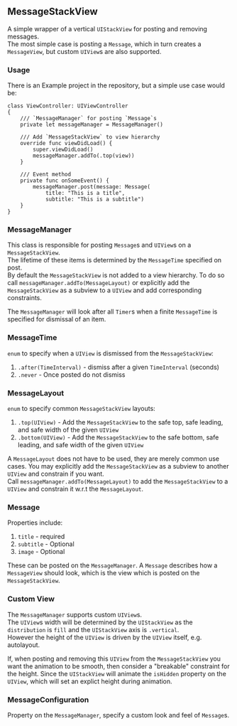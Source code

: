 ## MessageStackView

A simple wrapper of a vertical `UIStackView` for posting and removing messages.  
The most simple case is posting a `Message`, which in turn creates a `MessageView`, but custom `UIView`s are also supported.

### Usage

There is an Example project in the repository, but a simple use case would be:  

    class ViewController: UIViewController  
    {  
        /// `MessageManager` for posting `Message`s  
        private let messageManager = MessageManager() 
        
        /// Add `MessageStackView` to view hierarchy
        override func viewDidLoad() {
            super.viewDidLoad()
            messageManager.addTo(.top(view))
        }

        /// Event method  
        private func onSomeEvent() {  
            messageManager.post(message: Message(  
                title: "This is a title",  
                subtitle: "This is a subtitle")  
        }  
    }

### MessageManager

This class is responsible for posting `Message`s and `UIView`s on a `MessageStackView`.  
The lifetime of these items is determined by the `MessageTime` specified on post.  
By default the `MessageStackView` is not added to a view hierarchy. To do so call `messageManager.addTo(MessageLayout)` or explicitly add the `MessageStackView` as a subview to a `UIView` and add corresponding constraints.  

The `MessageManager` will look after all `Timer`s when a finite `MessageTime` is specified for dismissal of an item.

### MessageTime

`enum` to specify when a `UIView` is dismissed from the `MessageStackView`:  
1. `.after(TimeInterval)` - dismiss after a given `TimeInterval` (seconds)  
2. `.never` - Once posted do not dismiss  

### MessageLayout

`enum` to specify common `MessageStackView` layouts:  
1. `.top(UIView)` - Add the `MessageStackView` to the safe top, safe leading, and safe width of the given `UIView`  
2. `.bottom(UIView)` - Add the `MessageStackView` to the safe bottom, safe leading, and safe width of the given `UIView`  

A `MessageLayout` does not have to be used, they are merely common use cases. You may explicitly add the `MessageStackView` as a subview to another `UIView` and constrain if you want.  
Call `messageManager.addTo(MessageLayout)` to add the `MessageStackView` to a `UIView` and constrain it w.r.t the `MessageLayout`.

### Message

Properties include:  
1. `title` -  required  
2. `subtitle` -  Optional  
3. `image` - Optional  

These can be posted on the `MessageManager`.
A `Message` describes how a `MessageView` should look, which is the view which is posted on the `MessageStackView`.

### Custom View

The `MessageManager` supports custom `UIView`s.  
The `UIView`s width will be determined by the `UIStackView` as the `distribution` is `fill` and the `UIStackView` axis is `.vertical`.  
However the height of the `UIView` is driven by the `UIView` itself, e.g. autolayout.  
  
If, when posting and removing this `UIView` from the `MessageStackView` you want the animation to be smooth, then consider a "breakable" constraint for the height. Since the `UIStackView` will animate the `isHidden` property on the `UIView`, which will set an explict height during animation.

### MessageConfiguration

Property on the `MessageManager`, specify a custom look and feel of  `Message`s.  

